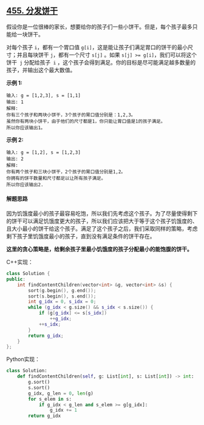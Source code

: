 ## [455. 分发饼干](https://leetcode-cn.com/problems/assign-cookies/)

假设你是一位很棒的家长，想要给你的孩子们一些小饼干。但是，每个孩子最多只能给一块饼干。

对每个孩子 `i`，都有一个胃口值 `g[i]`，这是能让孩子们满足胃口的饼干的最小尺寸；并且每块饼干 `j`，都有一个尺寸 `s[j]` 。如果 `s[j] >= g[i]`，我们可以将这个饼干` j` 分配给孩子` i` ，这个孩子会得到满足。你的目标是尽可能满足越多数量的孩子，并输出这个最大数值。

**示例 1:**

```
输入: g = [1,2,3], s = [1,1]
输出: 1
解释: 
你有三个孩子和两块小饼干，3个孩子的胃口值分别是：1,2,3。
虽然你有两块小饼干，由于他们的尺寸都是1，你只能让胃口值是1的孩子满足。
所以你应该输出1。
```

**示例 2:**

```
输入: g = [1,2], s = [1,2,3]
输出: 2
解释: 
你有两个孩子和三块小饼干，2个孩子的胃口值分别是1,2。
你拥有的饼干数量和尺寸都足以让所有孩子满足。
所以你应该输出2.
```

#### 解题思路

因为饥饿度最小的孩子最容易吃饱，所以我们先考虑这个孩子。为了尽量使得剩下的饼干可以满足饥饿度更大的孩子，所以我们应该把大于等于这个孩子饥饿度的、且大小最小的饼干给这个孩子。满足了这个孩子之后，我们采取同样的策略，考虑剩下孩子里饥饿度最小的孩子，直到没有满足条件的饼干存在。

**这里的贪心策略是，给剩余孩子里最小饥饿度的孩子分配最小的能饱腹的饼干。**

C++实现：

```cpp
class Solution {
public:
    int findContentChildren(vector<int> &g, vector<int> &s) {
        sort(g.begin(), g.end());
        sort(s.begin(), s.end());
        int g_idx = 0, s_idx = 0;
        while (g_idx < g.size() && s_idx < s.size()) {
            if (g[g_idx] <= s[s_idx])
                ++g_idx;
            ++s_idx;
        }
        return g_idx;
    }
};
```

Python实现：

```python
class Solution:
    def findContentChildren(self, g: List[int], s: List[int]) -> int:
        g.sort()
        s.sort()
        g_idx, g_len = 0, len(g)
        for s_elem in s:
            if g_idx < g_len and s_elem >= g[g_idx]:
                g_idx += 1
        return g_idx
```





